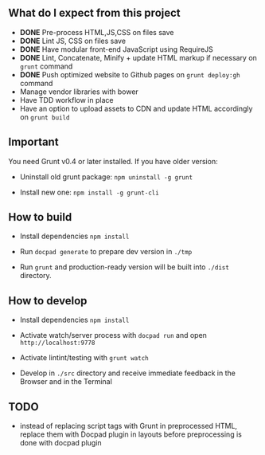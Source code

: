 What do I expect from this project
----------------------------------

- **DONE** Pre-process HTML,JS,CSS on files save
- **DONE** Lint JS, CSS on files save
- **DONE** Have modular front-end JavaScript using RequireJS
- **DONE** Lint, Concatenate, Minify + update HTML markup if necessary on `grunt` command
- **DONE** Push optimized website to Github pages on `grunt deploy:gh` command
- Manage vendor libraries with bower
- Have TDD workflow in place
- Have an option to upload assets to CDN and update HTML accordingly on `grunt build`


Important
---------

You need Grunt v0.4 or later installed. If you have older version:

- Uninstall old grunt package: `npm uninstall -g grunt`

- Install new one: `npm install -g grunt-cli`


How to build
------------

- Install dependencies `npm install`

- Run `docpad generate` to prepare dev version in `./tmp`

- Run `grunt` and production-ready version will be built into `./dist` directory.


How to develop
--------------

- Install dependencies `npm install`

- Activate watch/server process with `docpad run` and open
  `http://localhost:9778`

- Activate lintint/testing with `grunt watch`

- Develop in `./src` directory and receive immediate feedback in the
  Browser and in the Terminal


TODO
----

- instead of replacing script tags with Grunt in preprocessed HTML,
  replace them with Docpad plugin in layouts before preprocessing is done
  with docpad plugin
